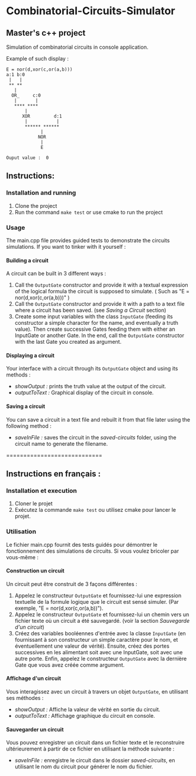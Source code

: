 # Combinatorial-Circuits-Simulator
## Master's c++ project

Simulation of combinatorial circuits in console application.

Example of such display : 
```
E = nor(d,xor(c,or(a,b)))
a:1 b:0
 |   |
 ** **
   |
  OR_     c:0
   |       |
   **** ****
       |
      XOR         d:1
       |           |
       ****** ******
             |
            NOR
             |
             E

Ouput value :  0

```

## Instructions: 
### Installation and running 
1. Clone the project 
2. Run the command `make test` or use cmake to run the project

### Usage 
The main.cpp file provides guided tests to demonstrate the circuits simulations.
If you want to tinker with it yourself :

#### Building a circuit

A circuit can be built in 3 different ways : 
1. Call the `OutputGate` constructor and provide it with a textual expression of the logical formula the circuit is supposed to simulate. ( Such as "E = nor(d,xor(c,or(a,b)))" )
2. Call the `OutputGate` constructor and provide it with a path to a text file where a circuit has been saved. (see _Saving a Circuit_ section)
3. Create some input variables with the class `InputGate` (feeding its constructor a simple character for the name, and eventually a truth value).
Then create successive Gates feeding them with either an InputGate or another Gate. In the end, call the `OutputGate` constructor with the last Gate you created as argument.

#### Displaying a circuit
Your interface with a circuit through its `OutputGate` object and using its methods :
- _*showOutput :*_ prints the truth value at the output of the circuit.
- _*outputToText :*_ Graphical display of the circuit in console.

#### Saving a circuit
You can save a circuit in a text file and rebuilt it from that file later using the following method :
- _*saveInFile :*_ saves the circuit in the _saved-circuits_ folder, using the circuit name to generate the filename.

============================

## Instructions en français :
### Installation et execution
1. Cloner le projet
2. Exécutez la commande `make test` ou utilisez cmake pour lancer le projet.

### Utilisation
Le fichier main.cpp fournit des tests guidés pour démontrer le fonctionnement des simulations de circuits.
Si vous voulez bricoler par vous-même :

#### Construction un circuit
Un circuit peut être construit de 3 façons différentes :
1. Appelez le constructeur `OutputGate` et fournissez-lui une expression textuelle de la formule logique que le circuit est sensé simuler. (Par exemple, "E = nor(d,xor(c,or(a,b))").
2. Appelez le constructeur `OutputGate` et fournissez-lui un chemin vers un fichier texte où un circuit a été sauvegardé. (voir la section _Sauvegarde d'un circuit_)
3. Créez des variables booléennes d'entrée avec la classe `InputGate` (en fournissant à son constructeur un simple caractère pour le nom, et éventuellement une valeur de vérité).
   Ensuite, créez des portes successives en les alimentant soit avec une InputGate, soit avec une autre porte. Enfin, appelez le constructeur `OutputGate` avec la dernière Gate que vous avez créée comme argument.

#### Affichage d'un circuit
Vous interagissez avec un circuit à travers un objet `OutputGate`, en utilisant ses méthodes :
- _*showOutput :*_ Affiche la valeur de vérité en sortie du circuit.
- _*outputToText :*_ Affichage graphique du circuit en console.

#### Sauvegarder un circuit
Vous pouvez enregistrer un circuit dans un fichier texte et le reconstruire ultérieurement à partir de ce fichier en utilisant la méthode suivante :
- _*saveInFile :*_ enregistre le circuit dans le dossier _saved-circuits_, en utilisant le nom du circuit pour générer le nom du fichier.
